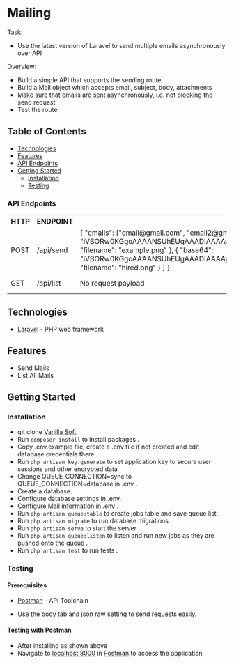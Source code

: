# Mailing

Task:  
- Use the latest version of Laravel to send multiple emails asynchronously over API

Overview:   
- Build a simple API that supports the sending route
- Build a Mail object which accepts email, subject, body, attachments
- Make sure that emails are sent asynchronously, i.e. not blocking the send request
- Test the route


## Table of Contents

 * [Technologies](#technologies)
 * [Features](#features)
 * [API Endpoints](#api-endpoints)
 * [Getting Started](#getting-started)
    * [Installation](#installation)
    * [Testing](#testing)
    

### API Endpoints
<table>
	<tr>
		<th>HTTP</th>
		<th>ENDPOINT</th>
		<th>REQUEST PAYLOAD</th>
		<th>FUNCTIONALITY</th>
	</tr>
	<tr>
		<td>POST</td>
		<td>/api/send</td> 
		<td>{
    "emails": ["email@gmail.com", "email2@gmail.com"],
    "body": "I am a clever programmer.",
    "subject": "me",
    "attachments": [{
           "base64": "iVBORw0KGgoAAAANSUhEUgAAADIAAAAyCAYAAAAeP4ixAAAARElEQVR42u3PMREAAAgEIE1u9DeDqwcN6EqmHmgRERERERERERERERERERERERERERERERERERERERERERERERERkYsFOoB8nTpF298AAAAASUVORK5CYII=",
           "filename": "example.png"
     },
     {
           "base64": "iVBORw0KGgoAAAANSUhEUgAAADIAAAAyCAYAAAAeP4ixAAAARElEQVR42u3PMREAAAgEIE1u9DeDqwcN6EqmHmgRERERERERERERERERERERERERERERERERERERERERERERERERkYsFOoB8nTpF298AAAAASUVORK5CYII=",
           "filename": "hired.png"
     }
     ]
}</td> 
<td>Send Multiple Emails.</td>
	</tr>
	<tr>
		<td>GET</td>
		<td>/api/list</td> 
		<td>No request payload</td> 
		<td>Get all emails sent.</td>
	</tr>
	
</table>

## Technologies

* [Laravel](https://laravel.com/) - PHP web framework


## Features

* Send Mails
* List All Mails

## Getting Started

### Installation

* git clone
  [Vanilla Soft](https://github.com/holuwatobeey/VanillaSoft.git)
* Run `composer install` to install packages .
* Copy .env.example file, create a .env file if not created and edit database credentials there .
* Run `php artisan key:generate` to set application key to secure user sessions and other encrypted data .
* Change QUEUE_CONNECTION=sync to QUEUE_CONNECTION=database in .env .
* Create a database.
* Configure database settings in .env.
* Configure Mail information in .env .
* Run `php artisan queue:table` to create jobs table and save queue list .
* Run `php artisan migrate` to run database migrations .
* Run `php artisan serve` to start the server .
* Run `php artisan queue:listen` to listen and run new jobs as they are pushed onto the queue .
* Run `php artisan test` to run tests .


### Testing

#### Prerequisites

* [Postman](https://getpostman.com/) - API Toolchain
- Use the body tab and json raw setting to send requests easily.

#### Testing with Postman

* After installing as shown above
* Navigate to [localhost:8000](http://localhost:8000/) in
  [Postman](https://getpostman.com/) to access the application
